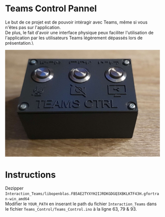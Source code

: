 # Teams Control Pannel
Le but de ce projet est de pouvoir intéragir avec Teams, même si vous n'êtes pas sur l'application.\
De plus, le fait d'avoir une interface physique peux faciliter l'utilisation de l'application par les utilisateurs Teams légèrement dépassés lors de présentation.\

![image](img/Boitier_Teams_Control.png)

# Instructions
Dezipper `Interaction_Teams/libopenblas.FB5AE2TYXYH2IJRDKGDGQ3XBKLKTF43H.gfortran-win_amd64`\
Modifier le `YOUR_PATH` en inserant le path du fichier `Interaction_Teams` dans le fichier `Teams_Control/Teams_Control.ino` à la ligne 63, 79 & 93.
